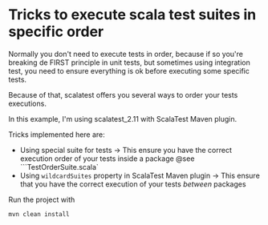 # Tricks to execute scala test suites in specific order

Normally you don't need to execute tests in order, because if so you're breaking de FIRST principle in unit tests, 
but sometimes using integration test, you need to ensure everything is ok before executing some specific tests.

Because of that, scalatest offers you several ways to order your tests executions.

In this example, I'm using scalatest_2.11 with ScalaTest Maven plugin.

Tricks implemented here are:

- Using special suite for tests -> This ensure you have the correct execution order of your tests inside a package @see ```TestOrderSuite.scala`
- Using ```wildcardSuites``` property in ScalaTest Maven plugin -> This ensure that you have the correct execution of your tests *between* packages


Run the project with

```mvn clean install```

